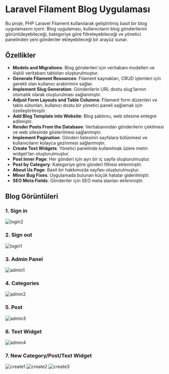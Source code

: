 # Laravel Filament Blog Uygulaması

Bu proje, PHP Laravel Filament kullanılarak geliştirilmiş basit bir blog uygulamasını içerir. Blog uygulaması, kullanıcıların blog gönderilerini görüntüleyebileceği, kategoriye göre filtreleyebileceği ve yönetici panelinden yeni gönderiler ekleyebileceği bir arayüz sunar.

## Özellikler

- **Models and Migrations**: Blog gönderileri için veritabanı modelleri ve ilişkili veritabanı tabloları oluşturulmuştur.
- **Generate Filament Resources**: Filament kaynakları, CRUD işlemleri için gerekli olan kullanıcı arabirimini sağlar.
- **Implement Slug Generation**: Gönderilerin URL dostu slug'larının otomatik olarak oluşturulması sağlanmıştır.
- **Adjust Form Layouts and Table Columns**: Filament form düzenleri ve tablo sütunları, kullanıcı dostu bir yönetici paneli sağlamak için özelleştirilmiştir.
- **Add Blog Template into Website**: Blog şablonu, web sitesine entegre edilmiştir.
- **Render Posts From the Database**: Veritabanından gönderilerin çekilmesi ve web sitesinde gösterilmesi sağlanmıştır.
- **Implement Pagination**: Gönderi listesinin sayfalara bölünmesi ve kullanıcıların kolayca gezinmesi sağlanmıştır.
- **Create Text Widgets**: Yönetici panelinde kullanılmak üzere metin widget'ları oluşturulmuştur.
- **Post Inner Page**: Her gönderi için ayrı bir iç sayfa oluşturulmuştur.
- **Post by Category**: Kategoriye göre gönderi filtresi eklenmiştir.
- **About Us Page**: Basit bir hakkımızda sayfası oluşturulmuştur.
- **Minor Bug Fixes**: Uygulamada bulunan küçük hatalar giderilmiştir.
- **SEO Meta Fields**: Gönderiler için SEO meta alanları eklenmiştir.

## Blog Görüntüleri
### 1. Sign in
![login2](https://github.com/emreosminho/DehaSoftBlog/assets/83945108/38351efe-88cf-4bc0-b6b5-1432fc69ee38)
### 2. Sign out
![login1](https://github.com/emreosminho/DehaSoftBlog/assets/83945108/9c5761f4-4603-49d6-819b-66f5061bb881)
### 3. Admin Panel
![admin1](https://github.com/emreosminho/DehaSoftBlog/assets/83945108/b64a75e4-1726-4957-807e-5dd79385a13d)
### 4. Categories
![admin2](https://github.com/emreosminho/DehaSoftBlog/assets/83945108/954d4f38-717d-4be0-87b9-767f653b0c73)
### 5. Post
![admin3](https://github.com/emreosminho/DehaSoftBlog/assets/83945108/550338f6-c452-46bc-8009-fa830eea643b)
### 6. Text Widget
![admin4](https://github.com/emreosminho/DehaSoftBlog/assets/83945108/b7a91218-0086-4ada-a00a-e180d4287f30)
### 7. New Category/Post/Text Widget
![create1](https://github.com/emreosminho/DehaSoftBlog/assets/83945108/632305c3-5653-46bd-b036-63d7ef5acbc3)
![create2](https://github.com/emreosminho/DehaSoftBlog/assets/83945108/cab63995-22c6-4796-82a6-5f0f69d7f43f)
![create3](https://github.com/emreosminho/DehaSoftBlog/assets/83945108/9d8c2643-9e0e-4e88-b01e-d4a02efbbd86)

